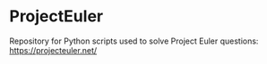 # ProjectEuler
Repository for Python scripts used to solve Project Euler questions: https://projecteuler.net/
